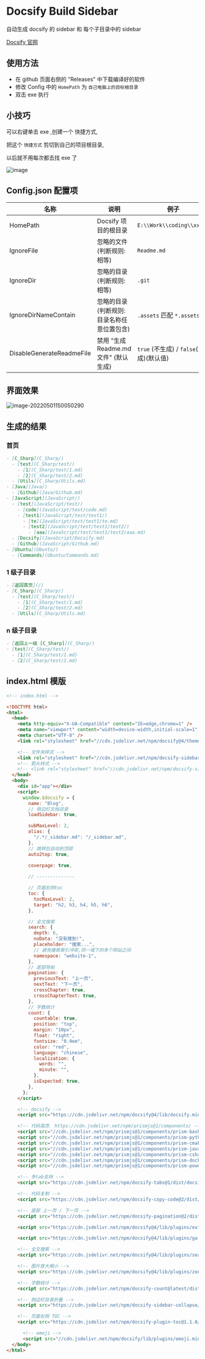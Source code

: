 # Docsify Build Sidebar

自动生成 docsify 的 sidebar 和 每个子目录中的 sidebar

[Docsify 官网](https://github.com/docsifyjs/docsify)

## 使用方法

- 在 github 页面右侧的 "Releases" 中下载编译好的软件
- 修改 Config 中的 `HomePath` 为 `自己电脑上的目标根目录`
- 双击 exe 执行

## 小技巧

可以右键单击 exe ,创建一个 快捷方式, 

把这个 `快捷方式` 剪切到自己的项目根目录,

以后就不用每次都去找 exe 了

![image](https://github.com/xxxxue/Docsify-Build-Sidebar/assets/32764266/db131d3a-1caa-4ce9-a86f-a4622912d129)


## Config.json 配置项

| 名称                      | 说明                                        | 例子                                    |
| ------------------------- | ------------------------------------------- | --------------------------------------- |
| HomePath                  | Docsify 项目的根目录                        | `E:\\Work\\coding\\xxxue`               |
| IgnoreFile                | 忽略的文件 (判断规则: 相等)                 | `Readme.md`                             |
| IgnoreDir                 | 忽略的目录 (判断规则: 相等)                 | `.git`                                  |
| IgnoreDirNameContain      | 忽略的目录 (判断规则: 目录名称任意位置包含) | `.assets` 匹配 `*.assets*`              |
| DisableGenerateReadmeFile | 禁用 "生成 Readme.md 文件"  (默认生成)      | `true` (不生成) / `false`(生成)(默认值) |


## 界面效果

![image-20220501150050290](img.assets/image-20220501150050290.png)

## 生成的结果

### 首页

```markdown
- [C_Sharp](C_Sharp/)
  - [test](C_Sharp/test/)
    - [1](C_Sharp/test/1.md)
    - [2](C_Sharp/test/2.md)
  - [Utils](C_Sharp/Utils.md)
- [Java](Java/)
  - [Github](Java/Github.md)
- [JavaScript](JavaScript/)
  - [test](JavaScript/test/)
    - [code](JavaScript/test/code.md)
    - [test1](JavaScript/test/test1/)
      - [te](JavaScript/test/test1/te.md)
      - [test2](JavaScript/test/test1/test2/)
        - [aaa](JavaScript/test/test1/test2/aaa.md)
  - [Docsify](JavaScript/Docsify.md)
  - [Github](JavaScript/Github.md)
- [Ubuntu](Ubuntu/)
  - [Commands](Ubuntu/Commands.md)
```

### 1 级子目录

```markdown
- [返回首页](/)
- [C_Sharp](C_Sharp/)
  - [test](C_Sharp/test/)
    - [1](C_Sharp/test/1.md)
    - [2](C_Sharp/test/2.md)
  - [Utils](C_Sharp/Utils.md)
```

### n 级子目录

```markdown
- [返回上一级 [C_Sharp]](C_Sharp/)
- [test](C_Sharp/test/)
  - [1](C_Sharp/test/1.md)
  - [2](C_Sharp/test/2.md)
```

## index.html 模版

```html
<!-- index.html -->

<!DOCTYPE html>
<html>
  <head>
    <meta http-equiv="X-UA-Compatible" content="IE=edge,chrome=1" />
    <meta name="viewport" content="width=device-width,initial-scale=1" />
    <meta charset="UTF-8" />
    <link rel="stylesheet" href="//cdn.jsdelivr.net/npm/docsify@4/themes/vue.css" />

    <!-- 文件夹样式 -->
    <link rel="stylesheet" href="//cdn.jsdelivr.net/npm/docsify-sidebar-collapse/dist/sidebar-folder.min.css" />
    <!-- 箭头样式 -->
    <!-- <link rel="stylesheet" href="//cdn.jsdelivr.net/npm/docsify-sidebar-collapse/dist/sidebar.min.css" /> -->
  </head>
  <body>
    <div id="app"></div>
    <script>  
      window.$docsify = {
        name: "Blog",
        // 侧边栏文档目录
        loadSidebar: true,

        subMaxLevel: 2,
        alias: {
          "/.*/_sidebar.md": "/_sidebar.md",
        },
        // 跳转后自动到顶部
        auto2top: true,

        coverpage: true,
        
        // --------------

        // 页面右侧toc
        toc: {
          tocMaxLevel: 2,
          target: "h2, h3, h4, h5, h6",
        },

        // 全文搜索
        search: {
          depth: 6,
          noData: "没有搜到!",
          placeholder: "搜索...",
          // 避免搜索索引冲突,同一域下的多个网站之间
          namespace: "website-1",
        },
        // 底部导航
        pagination: {
          previousText: "上一页",
          nextText: "下一页",
          crossChapter: true,
          crossChapterText: true,
        },
        // 字数统计
        count: {
          countable: true,
          position: "top",
          margin: "10px",
          float: "right",
          fontsize: "0.9em",
          color: "red",
          language: "chinese",
          localization: {
            words: "",
            minute: "",
          },
          isExpected: true,
        },
      };
    </script>

    <!-- docsify -->
    <script src="https://cdn.jsdelivr.net/npm/docsify@4/lib/docsify.min.js"></script>  

    <!-- 代码高亮  https://cdn.jsdelivr.net/npm/prismjs@1/components/ -->
    <script src="//cdn.jsdelivr.net/npm/prismjs@1/components/prism-bash.min.js"></script>   
    <script src="//cdn.jsdelivr.net/npm/prismjs@1/components/prism-python.min.js"></script>
    <script src="//cdn.jsdelivr.net/npm/prismjs@1/components/prism-cmake.min.js"></script>
    <script src="//cdn.jsdelivr.net/npm/prismjs@1/components/prism-java.min.js"></script>
    <script src="//cdn.jsdelivr.net/npm/prismjs@1/components/prism-csharp.min.js"></script>     
    <script src="//cdn.jsdelivr.net/npm/prismjs@1/components/prism-docker.min.js"></script>  
    <script src="//cdn.jsdelivr.net/npm/prismjs@1/components/prism-powershell.min.js"></script>  

    <!-- 多tab支持 -->
    <script src="https://cdn.jsdelivr.net/npm/docsify-tabs@1/dist/docsify-tabs.min.js"></script>

    <!-- 代码复制 -->
    <script src="https://cdn.jsdelivr.net/npm/docsify-copy-code@2/dist/docsify-copy-code.min.js"></script>

    <!-- 底部 上一页 / 下一页 -->
    <script src="https://cdn.jsdelivr.net/npm/docsify-pagination@2/dist/docsify-pagination.min.js"></script>

    <script src="https://cdn.jsdelivr.net/npm/docsify@4/lib/plugins/external-script.min.js"></script>

    <script src="https://cdn.jsdelivr.net/npm/docsify@4/lib/plugins/ga.min.js"></script>

    <!-- 全文搜索 -->
    <script src="https://cdn.jsdelivr.net/npm/docsify@4/lib/plugins/search.js"></script>

    <!-- 图片放大缩小 -->
    <script src="https://cdn.jsdelivr.net/npm/docsify@4/lib/plugins/zoom-image.min.js"></script>

    <!-- 字数统计 -->
    <script src="https://cdn.jsdelivr.net/npm/docsify-count@latest/dist/countable.min.js"></script>

    <!-- 侧边栏目录折叠 -->
    <script src="https://cdn.jsdelivr.net/npm/docsify-sidebar-collapse/dist/docsify-sidebar-collapse.min.js"></script>

    <!-- 页面右侧 TOC -->
    <script src="https://cdn.jsdelivr.net/npm/docsify-plugin-toc@1.1.0/dist/docsify-plugin-toc.min.js"></script>

      <!-- emoji -->
      <script src="//cdn.jsdelivr.net/npm/docsify/lib/plugins/emoji.min.js"></script>
  </body>
</html>

```
